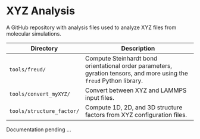 # XYZ Analysis

A GitHub repository with analysis files used to analyze XYZ files from molecular simulations.

| Directory                     | Description |
|-------------------------------|-----------------------------------------------------------|
| `tools/freud/`                | Compute Steinhardt bond orientational order parameters, gyration tensors, and more using the `freud` Python library. |
| `tools/convert_myXYZ/`        | Convert between XYZ and LAMMPS input files. |
| `tools/structure_factor/`     | Compute 1D, 2D, and 3D structure factors from XYZ configuration files. |

Documentation pending ...
